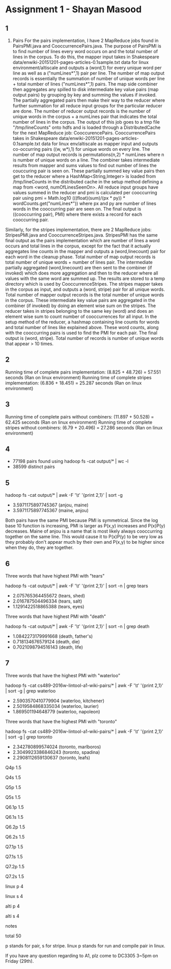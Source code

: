 Assignment 1 - Shayan Masood
============

1
--
1. Pairs
For the pairs implementation, I have 2 MapReduce jobs found in PairsPMI.java and CooccurrencePairs.java. The purpose of PairsPMI is to find number of lines every word occurs on and the total number of lines in the corpus. To do this, the mapper input takes in Shakespeare data/enwiki-20151201-pages-articles-0.1sample.txt data for linux environment/altiscale and outputs a (word,1) for every unique word per line as well as a ("numLines*",1) pair per line. The number of map output records is essentially the summation of number of unique words per line + total number of lines ("numLines*",1) pairs. The map side combiner then aggregates any spilled to disk intermediate key value pairs (map output pairs) by grouping by key and summing the values if invoked. The partially aggregated pairs then make their way to the reducer where further summation for all reduce input groups for the particular reducer are done. The number of reducer output records is the number of unique words in the corpus + a numLines pair that indicates the total number of lines in the corpus. The output of this job goes to a tmp file "/tmp/lineCounts" onto hdfs and is loaded through a DistributedCache for the next MapReduce job: CooccurencePairs. CooccurrencePairs takes in Shakespeare data/enwiki-20151201-pages-articles-0.1sample.txt data for linux env/altiscale as mapper input and outputs co-occurring pairs ((w, w*),1) for unique words on every line. The number of map output records is permutations(n,2) * numLines where n is number of unique words on a line. The combiner takes intermediate results from mapper and sums values to find out number of lines the couccuring pair is seen on. These partially summed key value pairs then get to the reducer where a HashMap<String,Integer> is loaded from /tmp/lineCounts in the distributed cache in the setup method defining a map from <word, numOfLinesSeenOn>. All reduce input groups have values summed in the reducer and pmi is calculated per cooccurring pair using pmi = Math.log10 (((float)(sum)/(px * py)) * wordCounts.get("numLines*")) where px and py are number of lines words in the cooccurring pair are seen on. The final output is ((cooccurring pair), PMI) where there exists a record for each cooccurring pair.

Similarly, for the stripes implementation, there are 2 MapReduce jobs: StripesPMI.java and CooccurrenceStripes.java. StripesPMI has the same final output as the pairs implementation which are number of lines a word occurs and total lines in the corpus, except for the fact that it actually aggregates  line counts in the mapper and outputs a (word,linecount) pair for each word in the cleanup phase. Total number of map output records is total number of unique words + number of lines pair. The intermediate partially aggregated (word,linecount) are then sent to the combiner (if invoked) which does more aggregation and then to the reducer where all values with the same word are summed up. The results are stored to a temp directory which is used by CooccurrenceStripes. The stripes mapper takes in the corpus as input, and outputs a (word, stripe) pair for all unique words. Total number of mapper output records is the total number of unique words in the corpus. These intermediate key value pairs are aggregated in the combiner (if invoked) by doing an element wise sum on the stripes. The reducer takes in stripes belonging to the same key (word) and does an element wise sum to count number of cooccurrences for all input. In the setup method of the reducer, a hashmap containing line counts for words and total number of lines like explained above. These word counts, along with the cooccurring pairs is used to find the PMI for each pair. The final output is (word, stripe). Total number of records is number of unique words that appear > 10 times.

2
--
Running time of complete pairs implementation: (8.825 + 48.726) = 57.551 seconds (Ran on linux environment)
Running time of complete stripes implementation: (6.836 + 18.451) = 25.287 seconds (Ran on linux environment)

3
--
Running time of complete pairs without combiners: (11.897 + 50.528) = 62.425 seconds (Ran on linux environment)
Running time of complete stripes without combiners: (6.79 + 20.496) = 27.286 seconds (Ran on linux environment)

4
--
* 77198 pairs found using hadoop fs -cat output/* | wc -l
* 38599 distinct pairs 


5
--
hadoop fs -cat output/* | awk -F '\t' '{print $2,$1}' | sort -g
* 3.5971175897745367 (anjou, maine)
* 3.5971175897745367 (maine, anjou)

Both pairs have the same PMI because PMI is symmetrical. Since the log base 10 function is increasing, PMI is larger as P(x,y) increases and P(x)P(y) decreases. Maine of anjou is a name that is most likely always cooccurring together on the same line. This would cause it to P(x)P(y) to be very low as they probably don't appear much by their own and P(x,y) to be higher since when they do, they are together.

6
--
Three words that have highest PMI with "tears"

hadoop fs -cat output/* | awk -F '\t' '{print $2,$1}' | sort -n | grep tears

* 2.075765364455672 (tears, shed)
* 2.016787504496334 (tears, salt)
* 1.1291422518865388 (tears, eyes)

Three words that have highest PMI with "death"

hadoop fs -cat output/* | awk -F '\t' '{print $2,$1}' | sort -n | grep death

* 1.0842273179991668 (death, father's)
* 0.718134676579124 (death, die)
* 0.7021098794516143 (death, life)

7
--
Three words that have the highest PMI with "waterloo"

hadoop fs -cat cs489-2016w-lintool-a1-wiki-pairs/* | awk -F '\t' '{print $2,$1}' | sort -g  | grep waterloo

* 2.5903570410779904 (waterloo, kitchener) 
* 2.5019584868335034 (waterloo, laurier) 
* 1.869501194648779 (waterloo, napoleon)

Three words that have the highest PMI with "toronto"

hadoop fs -cat cs489-2016w-lintool-a1-wiki-pairs/* | awk -F '\t' '{print $2,$1}' | sort -g  | grep toronto

* 2.342780899574024 (toronto, marlboros)  
* 2.3049923386846243 (toronto, spadina)  
* 2.2908112659130637 (toronto, leafs)


Q4p			1.5

Q4s			1.5

Q5p			1.5

Q5s			1.5

Q6.1p		1.5

Q6.1s		1.5

Q6.2p		1.5

Q6.2s		1.5

Q7.1p		1.5

Q7.1s		1.5

Q7.2p		1.5

Q7.2s		1.5

linux p		4

linux s		4

alti p		4

alti s		4

notes		

total		50

p stands for pair, s for stripe. linux p stands for run and compile pair in linux. 

If you have any question regarding to A1, plz come to DC3305 3~5pm on Friday (29th).
